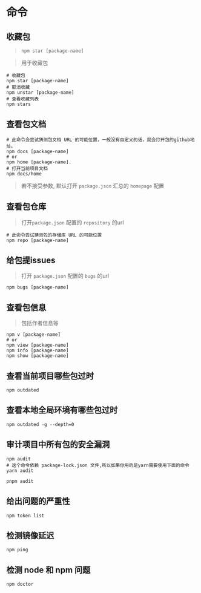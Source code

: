 # 命令

## 收藏包

> `npm star [package-name]`

> 用于收藏包

```shell
# 收藏包
npm star [package-name]
# 取消收藏
npm unstar [package-name]
# 查看收藏列表
npm stars
```

## 查看包文档

```shell
# 此命令会尝试猜测包文档 URL 的可能位置，一般没有自定义的话，就会打开包的github地址。
npm docs [package-name]
# or
npm home [package-name].
# 打开当前项目文档
npm docs/home
```

> 若不接受参数, 默认打开 `package.json` 汇总的 `homepage` 配置

## 查看包仓库

> 打开`package.json` 配置的 `repository` 的url

```shell
# 此命令尝试猜测包的存储库 URL 的可能位置
npm repo [package-name]
```

## 给包提issues

> 打开 `package.json` 配置的 `bugs` 的url

```shell
npm bugs [package-name]
```

## 查看包信息

> 包括作者信息等

```shell
npm v [package-name]
# or
npm view [package-name]
npm info [package-name]
npm show [package-name]
```

## 查看当前项目哪些包过时

```shell
npm outdated
```

## 查看本地全局环境有哪些包过时

```shell
npm outdated -g --depth=0
```

## 审计项目中所有包的安全漏洞

```shell
npm audit
# 这个命令依赖 package-lock.json 文件,所以如果你用的是yarn需要使用下面的命令
yarn audit

pnpm audit
```

## 给出问题的严重性

```shell
npm token list
```

## 检测镜像延迟

```shell
npm ping
```

## 检测 node 和 npm 问题

```shell
npm doctor
```
